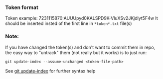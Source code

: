 ### Token format

Token example: 7231115870:AUUUpyd0KALSPD9K-VluXSv2JKjdlyt5F4w
It should be inserted insted of the first line in ```*token*.txt``` file(s)

### Note:

If you have changed the token(s) and don't want to commit them in repo, the easy way to "untrack" them (not really but it works) is to just run:

```git update-index --assume-unchanged <token-file-path>```

See [git update-index](https://mirrors.edge.kernel.org/pub/software/scm/git/docs/git-update-index.html) for further syntax help
